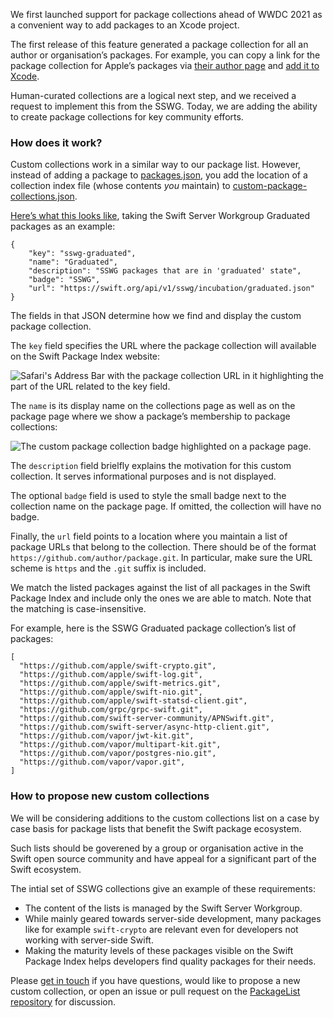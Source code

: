 We first launched support for package collections ahead of WWDC 2021 as a convenient way to add packages to an Xcode project.

The first release of this feature generated a package collection for all an author or organisation’s packages. For example, you can copy a link for the package collection for Apple’s packages via [their author page](https://swiftpackageindex.com/apple) and [add it to Xcode](https://swiftpackageindex.com/package-collections).

Human-curated collections are a logical next step, and we received a request to implement this from the SSWG. Today, we are adding the ability to create package collections for key community efforts.

### How does it work?

Custom collections work in a similar way to our package list. However, instead of adding a package to [packages.json](https://github.com/SwiftPackageIndex/PackageList/blob/main/packages.json), you add the location of a collection index file (whose contents _you_ maintain) to [custom-package-collections.json](https://github.com/SwiftPackageIndex/PackageList/blob/main/custom-package-collections.json).

[Here’s what this looks like](https://github.com/SwiftPackageIndex/PackageList/blob/6bc193c42d7b523a9159632b8fbe89e0c172316f/custom-package-collections.json#L2-L8), taking the Swift Server Workgroup Graduated packages as an example:

```
{
    "key": "sswg-graduated",
    "name": "Graduated",
    "description": "SSWG packages that are in 'graduated' state",
    "badge": "SSWG",
    "url": "https://swift.org/api/v1/sswg/incubation/graduated.json"
}
```

The fields in that JSON determine how we find and display the custom package collection.

The `key` field specifies the URL where the package collection will available on the Swift Package Index website:

<picture>
  <source srcset="/images/blog/custom-package-collection-url~dark.png" media="(prefers-color-scheme: dark)">
  <img src="/images/blog/custom-package-collection-url~light.png" alt="Safari's Address Bar with the package collection URL in it highlighting the part of the URL related to the key field.">
</picture>

The `name` is its display name on the collections page as well as on the package page where we show a package’s membership to package collections:

<picture>
  <source srcset="/images/blog/custom-package-collections-package-page~dark.png" media="(prefers-color-scheme: dark)">
  <img src="/images/blog/custom-package-collections-package-page~light.png" alt="The custom package collection badge highlighted on a package page.">
</picture>

The `description` field brielfly explains the motivation for this custom collection. It serves informational purposes and is not displayed.

The optional `badge` field is used to style the small badge next to the collection name on the package page. If omitted, the collection will have no badge.

Finally, the `url` field points to a location where you maintain a list of package URLs that belong to the collection. There should be of the format `https://github.com/author/package.git`. In particular, make sure the URL scheme is `https` and the `.git` suffix is included.

We match the listed packages against the list of all packages in the Swift Package Index and include only the ones we are able to match. Note that the matching is case-insensitive.

For example, here is the SSWG Graduated package collection’s list of packages:

```
[
  "https://github.com/apple/swift-crypto.git",
  "https://github.com/apple/swift-log.git",
  "https://github.com/apple/swift-metrics.git",
  "https://github.com/apple/swift-nio.git",
  "https://github.com/apple/swift-statsd-client.git",
  "https://github.com/grpc/grpc-swift.git",
  "https://github.com/swift-server-community/APNSwift.git",
  "https://github.com/swift-server/async-http-client.git",
  "https://github.com/vapor/jwt-kit.git",
  "https://github.com/vapor/multipart-kit.git",
  "https://github.com/vapor/postgres-nio.git",
  "https://github.com/vapor/vapor.git",
]
```

### How to propose new custom collections

We will be considering additions to the custom collections list on a case by case basis for package lists that benefit the Swift package ecosystem.

Such lists should be goverened by a group or organisation active in the Swift open source community and have appeal for a significant part of the Swift ecosystem.

The intial set of SSWG collections give an example of these requirements:

- The content of the lists is managed by the Swift Server Workgroup.
- While mainly geared towards server-side development, many packages like for example `swift-crypto` are relevant even for developers not working with server-side Swift.
- Making the maturity levels of these packages visible on the Swift Package Index helps developers find quality packages for their needs.

Please [get in touch](https://discord.gg/vQRb6KkYRw) if you have questions, would like to propose a new custom collection, or open an issue or pull request on the [PackageList repository](https://github.com/SwiftPackageIndex/PackageList/) for discussion.
